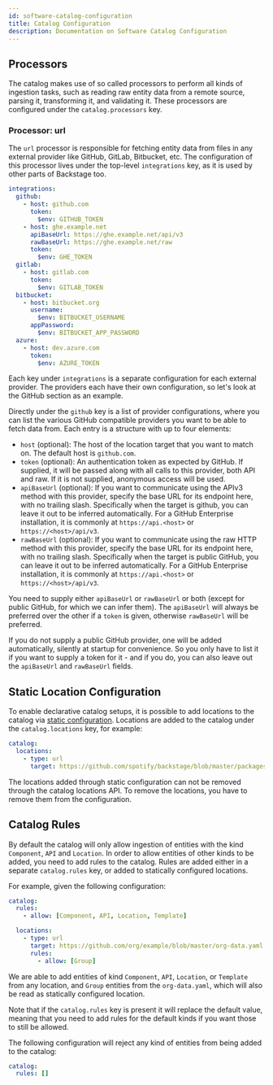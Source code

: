 ```yaml
---
id: software-catalog-configuration
title: Catalog Configuration
description: Documentation on Software Catalog Configuration
---
```


## Processors

The catalog makes use of so called processors to perform all kinds of ingestion
tasks, such as reading raw entity data from a remote source, parsing it,
transforming it, and validating it. These processors are configured under the
`catalog.processors` key.

### Processor: url

The `url` processor is responsible for fetching entity data from files in any
external provider like GitHub, GitLab, Bitbucket, etc. The configuration of this
processor lives under the top-level `integrations` key, as it is used by other
parts of Backstage too.

```yaml
integrations:
  github:
    - host: github.com
      token:
        $env: GITHUB_TOKEN
    - host: ghe.example.net
      apiBaseUrl: https://ghe.example.net/api/v3
      rawBaseUrl: https://ghe.example.net/raw
      token:
        $env: GHE_TOKEN
  gitlab:
    - host: gitlab.com
      token:
        $env: GITLAB_TOKEN
  bitbucket:
    - host: bitbucket.org
      username:
        $env: BITBUCKET_USERNAME
      appPassword:
        $env: BITBUCKET_APP_PASSWORD
  azure:
    - host: dev.azure.com
      token:
        $env: AZURE_TOKEN
```

Each key under `integrations` is a separate configuration for each external
provider. The providers each have their own configuration, so let's look at the
GitHub section as an example.

Directly under the `github` key is a list of provider configurations, where you
can list the various GitHub compatible providers you want to be able to fetch
data from. Each entry is a structure with up to four elements:

- `host` (optional): The host of the location target that you want to match on.
  The default host is `github.com`.
- `token` (optional): An authentication token as expected by GitHub. If
  supplied, it will be passed along with all calls to this provider, both API
  and raw. If it is not supplied, anonymous access will be used.
- `apiBaseUrl` (optional): If you want to communicate using the APIv3 method
  with this provider, specify the base URL for its endpoint here, with no
  trailing slash. Specifically when the target is github, you can leave it out
  to be inferred automatically. For a GitHub Enterprise installation, it is
  commonly at `https://api.<host>` or `https://<host>/api/v3`.
- `rawBaseUrl` (optional): If you want to communicate using the raw HTTP method
  with this provider, specify the base URL for its endpoint here, with no
  trailing slash. Specifically when the target is public GitHub, you can leave
  it out to be inferred automatically. For a GitHub Enterprise installation, it
  is commonly at `https://api.<host>` or `https://<host>/api/v3`.

You need to supply either `apiBaseUrl` or `rawBaseUrl` or both (except for
public GitHub, for which we can infer them). The `apiBaseUrl` will always be
preferred over the other if a `token` is given, otherwise `rawBaseUrl` will be
preferred.

If you do not supply a public GitHub provider, one will be added automatically,
silently at startup for convenience. So you only have to list it if you want to
supply a token for it - and if you do, you can also leave out the `apiBaseUrl`
and `rawBaseUrl` fields.

## Static Location Configuration

To enable declarative catalog setups, it is possible to add locations to the
catalog via [static configuration](../../conf/index.md). Locations are added to
the catalog under the `catalog.locations` key, for example:

```yaml
catalog:
  locations:
    - type: url
      target: https://github.com/spotify/backstage/blob/master/packages/catalog-model/examples/artist-lookup-component.yaml
```

The locations added through static configuration can not be removed through the
catalog locations API. To remove the locations, you have to remove them from the
configuration.

## Catalog Rules

By default the catalog will only allow ingestion of entities with the kind
`Component`, `API` and `Location`. In order to allow entities of other kinds to
be added, you need to add rules to the catalog. Rules are added either in a
separate `catalog.rules` key, or added to statically configured locations.

For example, given the following configuration:

```yaml
catalog:
  rules:
    - allow: [Component, API, Location, Template]

  locations:
    - type: url
      target: https://github.com/org/example/blob/master/org-data.yaml
      rules:
        - allow: [Group]
```

We are able to add entities of kind `Component`, `API`, `Location`, or
`Template` from any location, and `Group` entities from the `org-data.yaml`,
which will also be read as statically configured location.

Note that if the `catalog.rules` key is present it will replace the default
value, meaning that you need to add rules for the default kinds if you want
those to still be allowed.

The following configuration will reject any kind of entities from being added to
the catalog:

```yaml
catalog:
  rules: []
```
